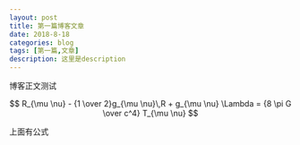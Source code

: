 ```yaml
---
layout: post
title: 第一篇博客文章
date: 2018-8-18
categories: blog
tags: [第一篇,文章]
description: 这里是description
---
```


博客正文测试

$$
R_{\mu \nu} - {1 \over 2}g_{\mu \nu}\,R + g_{\mu \nu} \Lambda
= {8 \pi G \over c^4} T_{\mu \nu}
$$

上面有公式











